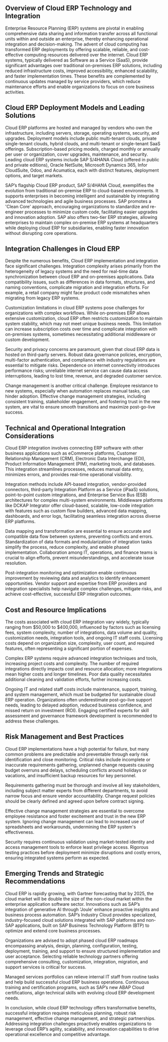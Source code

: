 ## Overview of Cloud ERP Technology and Integration
Enterprise Resource Planning (ERP) systems are pivotal in enabling comprehensive data sharing and information transfer across all functional units within and outside an enterprise, thereby enhancing operational integration and decision-making. The advent of cloud computing has transformed ERP deployments by offering scalable, reliable, and cost-effective computing resources delivered over the internet. Cloud ERP systems, typically delivered as Software as a Service (SaaS), provide significant advantages over traditional on-premises ERP solutions, including reduced infrastructure costs, improved accessibility, enhanced scalability, and faster implementation times. These benefits are complemented by continuous updates managed by service providers, which reduce maintenance efforts and enable organizations to focus on core business activities.

## Cloud ERP Deployment Models and Leading Solutions
Cloud ERP platforms are hosted and managed by vendors who own the infrastructure, including servers, storage, operating systems, security, and upgrades. Deployment models include public multi-tenant clouds, private single-tenant clouds, hybrid clouds, and multi-tenant or single-tenant SaaS offerings. Subscription-based pricing models, charged monthly or annually per user or organization, cover upgrades, maintenance, and security. Leading cloud ERP systems include SAP S/4HANA Cloud (offered in public and private editions), Oracle NetSuite, Microsoft Dynamics 365, Infor CloudSuite, Odoo, and Acumatica, each with distinct features, deployment options, and target markets.

SAP’s flagship Cloud ERP product, SAP S/4HANA Cloud, exemplifies the evolution from traditional on-premise ERP to cloud-based environments. It supports enterprises in becoming intelligent and sustainable by integrating advanced technologies and agile business processes. SAP promotes a 'Clean Core' approach, encouraging organizations to standardize and re-engineer processes to minimize custom code, facilitating easier upgrades and innovation adoption. SAP also offers two-tier ERP strategies, allowing enterprises to maintain complex on-premise ERP systems at headquarters while deploying cloud ERP for subsidiaries, enabling faster innovation without disrupting core operations.

## Integration Challenges in Cloud ERP
Despite the numerous benefits, Cloud ERP implementation and integration face significant challenges. Integration complexity arises primarily from the heterogeneity of legacy systems and the need for real-time data synchronization between cloud ERP and on-premises applications. Data compatibility issues, such as differences in data formats, structures, and naming conventions, complicate migration and integration efforts. For example, a retail company might face product code mismatches when migrating from legacy ERP systems.

Customization limitations in cloud ERP systems pose challenges for organizations with complex workflows. While on-premises ERP allows extensive customization, cloud ERP often restricts customization to maintain system stability, which may not meet unique business needs. This limitation can increase subscription costs over time and complicate integration with on-premises systems, sometimes necessitating additional middleware or custom development.

Security and privacy concerns are paramount, given that cloud ERP data is hosted on third-party servers. Robust data governance policies, encryption, multi-factor authentication, and compliance with industry regulations are essential to mitigate risks. Dependence on internet connectivity introduces performance risks; unreliable internet service can cause data access interruptions, leading to lost time, revenue, and degraded customer service.

Change management is another critical challenge. Employee resistance to new systems, especially when automation replaces manual tasks, can hinder adoption. Effective change management strategies, including consistent training, stakeholder engagement, and fostering trust in the new system, are vital to ensure smooth transitions and maximize post-go-live success.

## Technical and Operational Integration Considerations
Cloud ERP integration involves connecting ERP software with other business applications such as eCommerce platforms, Customer Relationship Management (CRM), Electronic Data Interchange (EDI), Product Information Management (PIM), marketing tools, and databases. This integration streamlines processes, reduces manual data entry, minimizes errors, and provides real-time operational visibility.

Integration methods include API-based integration, vendor-provided connectors, third-party Integration Platform as a Service (iPaaS) solutions, point-to-point custom integrations, and Enterprise Service Bus (ESB) architectures for complex multi-system environments. Middleware platforms like DCKAP Integrator offer cloud-based, scalable, low-code integration with features such as custom flow builders, advanced data mapping, dashboards, and error logs, facilitating seamless integration across diverse ERP platforms.

Data mapping and transformation are essential to ensure accurate and compatible data flow between systems, preventing conflicts and errors. Standardization of data formats and modularization of integration tasks simplify the process, reduce complexity, and enable phased implementation. Collaboration among IT, operations, and finance teams is crucial to align efforts, prevent misunderstandings, and accelerate issue resolution.

Post-integration monitoring and optimization enable continuous improvement by reviewing data and analytics to identify enhancement opportunities. Vendor support and expertise from ERP providers and integration specialists help navigate complex challenges, mitigate risks, and achieve cost-effective, successful ERP integration outcomes.

## Cost and Resource Implications
The costs associated with cloud ERP integration vary widely, typically ranging from $50,000 to $400,000, influenced by factors such as licensing fees, system complexity, number of integrations, data volume and quality, customization needs, integration tools, and ongoing IT staff costs. Licensing costs depend on organization size, complexity, user count, and required features, often representing a significant portion of expenses.

Complex ERP systems require advanced integration techniques and tools, increasing project costs and complexity. The number of required integrations directly impacts cost and resource allocation; more integrations mean higher costs and longer timelines. Poor data quality necessitates additional cleaning and validation efforts, further increasing costs.

Ongoing IT and related staff costs include maintenance, support, training, and system management, which must be budgeted for sustainable cloud ERP operation. Organizations often underestimate post-go-live support needs, leading to delayed adoption, reduced business confidence, and missed return on investment (ROI). Engaging certified experts for skill assessment and governance framework development is recommended to address these challenges.

## Risk Management and Best Practices
Cloud ERP implementations have a high potential for failure, but many common problems are predictable and preventable through early risk identification and close monitoring. Critical risks include incomplete or inaccurate requirements gathering, unplanned change requests causing budget overruns and delays, scheduling conflicts around holidays or vacations, and insufficient backup resources for key personnel.

Requirements gathering must be thorough and involve all key stakeholders, including subject matter experts from different departments, to avoid narrow focus and ensure vendor accountability. Change request policies should be clearly defined and agreed upon before contract signing.

Effective change management strategies are essential to overcome employee resistance and foster excitement and trust in the new ERP system. Ignoring change management can lead to increased use of spreadsheets and workarounds, undermining the ERP system's effectiveness.

Security requires continuous validation using market-tested identity and access management tools to enforce least privilege access. Rigorous testing practices before deployment minimize disruptions and costly errors, ensuring integrated systems perform as expected.

## Emerging Trends and Strategic Recommendations
Cloud ERP is rapidly growing, with Gartner forecasting that by 2025, the cloud market will be double the size of the non-cloud market within the enterprise application software sector. Innovations such as SAP’s integration of generative AI through 'Joule' enhance proactive insights and business process automation. SAP’s Industry Cloud provides specialized, industry-focused cloud solutions integrated with SAP platforms and non-SAP applications, built on SAP Business Technology Platform (BTP) to optimize and extend core business processes.

Organizations are advised to adopt phased cloud ERP roadmaps encompassing analysis, design, planning, configuration, testing, deployment, training, and support to ensure structured implementation and user acceptance. Selecting reliable technology partners offering comprehensive consulting, customization, integration, migration, and support services is critical for success.

Managed services portfolios can relieve internal IT staff from routine tasks and help build successful cloud ERP business operations. Continuous training and certification programs, such as SAP’s new ABAP Cloud certifications, align technical skills with evolving cloud ERP development needs.

In conclusion, while cloud ERP technology offers transformative benefits, successful integration requires meticulous planning, robust risk management, effective change management, and strategic partnerships. Addressing integration challenges proactively enables organizations to leverage cloud ERP’s agility, scalability, and innovation capabilities to drive operational excellence and competitive advantage.